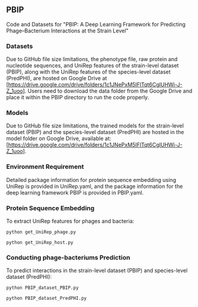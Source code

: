 ## PBIP

Code and Datasets for "PBIP: A Deep Learning Framework for Predicting Phage–Bacterium Interactions at the Strain Level"

### Datasets

Due to GitHub file size limitations, the phenotype file, raw protein and nucleotide sequences, and UniRep features of the strain-level dataset (PBIP), along with the UniRep features of the species-level dataset (PredPHI), are hosted on Google Drive at [https://drive.google.com/drive/folders/1c1JNePxM5IFlTqt6CglUHWi-J-Z_1uoo]. Users need to download the data folder from the Google Drive and place it within the PBIP directory to run the code properly.

### Models

Due to GitHub file size limitations, the trained models for the strain-level dataset (PBIP) and the species-level dataset (PredPHI) are hosted in the model folder on Google Drive, available at: [https://drive.google.com/drive/folders/1c1JNePxM5IFlTqt6CglUHWi-J-Z_1uoo].

### Environment Requirement

Detailed package information for protein sequence embedding using UniRep is provided in UniRep.yaml, and the package information for the deep learning framework PBIP is provided in PBIP.yaml.

### Protein Sequence Embedding

To extract UniRep features for phages and bacteria:

```
python get_UniRep_phage.py
```

```
python get_UniRep_host.py
```

### Conducting phage-bacteriums Prediction

To predict interactions in the strain-level dataset (PBIP) and species-level dataset (PredPHI):

```
python PBIP_dataset_PBIP.py
```

```
python PBIP_dataset_PredPHI.py
```


